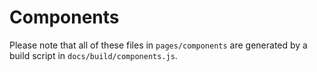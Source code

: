 # Components

Please note that all of these files in `pages/components` are generated by a build script in `docs/build/components.js`.
